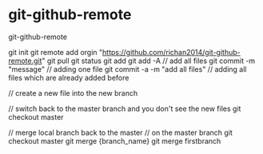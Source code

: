 # git-github-remote
git-github-remote

git init
git remote add orgin "https://github.com/richan2014/git-github-remote.git"
git pull
git status
git add
git add -A // add all files
git commit -m "message"          // adding one file
git commit -a -m "add all files" // adding all files which are already added before

// create a new file into the new branch

// switch back to the master branch and you don't see the new files
git checkout master

// merge local branch back to the master
// on the master branch
git checkout master
git merge {branch_name} 
git merge firstbranch

